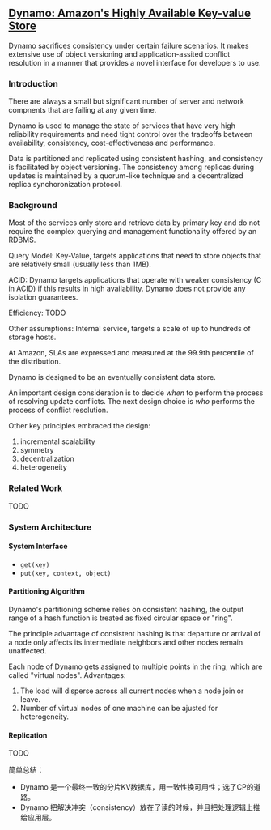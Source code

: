 ## [Dynamo: Amazon's Highly Available Key-value Store](http://www.read.seas.harvard.edu/~kohler/class/cs239-w08/decandia07dynamo.pdf)

Dynamo sacrifices consistency under certain failure scenarios.
It makes extensive use of object versioning and application-assited conflict resolution in a manner that provides a novel interface for developers to use.

### Introduction

There are always a small but significant number of server and network compnents that are failing at any given time.

Dynamo is used to manage the state of services that have very high reliability requirements and need tight control over the tradeoffs between availability, consistency, cost-effectiveness and performance.

Data is partitioned and replicated using consistent hashing, and consistency is facilitated by object versioning. The consistency among replicas during updates is maintained by a quorum-like technique and a decentralized replica synchoronization protocol.

### Background

Most of the services only store and retrieve data by primary key and do not require the complex querying and management functionality offered by an RDBMS.

Query Model: Key-Value, targets applications that need to store objects that are relatively small (usually less than 1MB).

ACID: Dynamo targets applications that operate with weaker consistency (C in ACID) if this results in high availability. Dynamo does not provide any isolation guarantees.

Efficiency: TODO

Other assumptions: Internal service, targets a scale of up to hundreds of storage hosts.

At Amazon, SLAs are expressed and measured at the 99.9th percentile of the distribution.

Dynamo is designed to be an eventually consistent data store.

An important design consideration is to decide *when* to perform the process of resolving update conflicts.
The next design choice is *who* performs the process of conflict resolution.

Other key principles embraced the design:

1. incremental scalability
1. symmetry
1. decentralization
1. heterogeneity

### Related Work

TODO

### System Architecture

#### System Interface

- `get(key)`
- `put(key, context, object)`

#### Partitioning Algorithm

Dynamo's partitioning scheme relies on consistent hashing, the output range of a hash function is treated as fixed circular space or "ring".

The principle advantage of consistent hashing is that departure or arrival of a node only affects its intermediate neighbors and other nodes remain unaffected.

Each node of Dynamo gets assigned to multiple points in the ring, which are called "virtual nodes". Advantages:

1. The load will disperse across all current nodes when a node join or leave.
2. Number of virtual nodes of one machine can be ajusted for heterogeneity.

#### Replication

TODO

简单总结：

- Dynamo 是一个最终一致的分片KV数据库，用一致性换可用性；选了CP的道路。
- Dynamo 把解决冲突（consistency）放在了读的时候，并且把处理逻辑上推给应用层。

